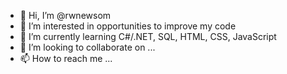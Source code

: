 - 👋 Hi, I’m @rwnewsom
- 👀 I’m interested in opportunities to improve my code
- 🌱 I’m currently learning C#/.NET, SQL, HTML, CSS, JavaScript
- 💞️ I’m looking to collaborate on ...
- 📫 How to reach me ...

<!---
rwnewsom/rwnewsom is a ✨ special ✨ repository because its `README.md` (this file) appears on your GitHub profile.
You can click the Preview link to take a look at your changes.
--->
